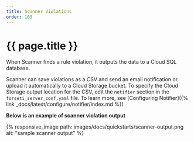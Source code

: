 ```yaml
---
title: Scanner Violations
order: 105
---
```


# {{ page.title }}

When Scanner finds a rule violation, it outputs the data to a Cloud SQL database.

Scanner can save violations as a CSV and send an email notification or upload it
automatically to a Cloud Storage bucket. To specify the Cloud Storage output
location for the CSV, edit the `notifier` section in the `forseti_server_conf.yaml`
file. To learn more, see
[Configuring Notifier]({% link _docs/latest/configure/notifier/index.md %})

**Below is an example of scanner violation output**

{% responsive_image path: images/docs/quickstarts/scanner-output.png alt: "sample scanner output" %}